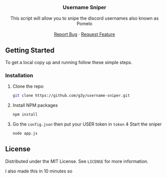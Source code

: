 <br />
<p align="center">
  <h3 align="center">Username Sniper</h3>

  <p align="center">
    This script will allow you to snipe the discord usernames also known as Pomelo
    <br />
    <br />
    <a href="https://github.com/g3y/username-sniper/issues">Report Bug</a>
    ·
    <a href="https://github.com/g3y/username-sniper/issues">Request Feature</a>
  </p>
</p>



<!-- GETTING STARTED -->

## Getting Started

To get a local copy up and running follow these simple steps.

### Installation

1. Clone the repo
   ```sh
   git clone https://github.com/g3y/username-sniper.git
   ```
2. Install NPM packages
   ```sh
   npm install
   ```
3. Go the `config.json` then put your USER token in `token`
4  Start the sniper 
   ```sh
   node app.js
   ```

<!-- LICENSE -->

## License

Distributed under the MIT License. See `LICENSE` for more information.

I also made this in 10 minutes so

